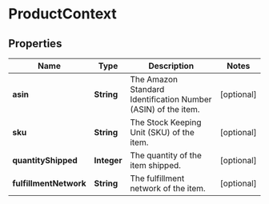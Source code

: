 # ProductContext

## Properties
Name | Type | Description | Notes
------------ | ------------- | ------------- | -------------
**asin** | **String** | The Amazon Standard Identification Number (ASIN) of the item. |  [optional]
**sku** | **String** | The Stock Keeping Unit (SKU) of the item. |  [optional]
**quantityShipped** | **Integer** | The quantity of the item shipped. |  [optional]
**fulfillmentNetwork** | **String** | The fulfillment network of the item. |  [optional]
